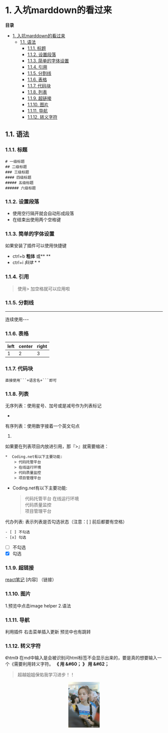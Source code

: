 
# 1. 入坑marddown的看过来

**目录**
<!-- TOC -->

- [1. 入坑marddown的看过来](#1-入坑marddown的看过来)
  - [1.1. 语法](#11-语法)
    - [1.1.1. 标题](#111-标题)
    - [1.1.2. 设置段落](#112-设置段落)
    - [1.1.3. 简单的字体设置](#113-简单的字体设置)
    - [1.1.4. 引用](#114-引用)
    - [1.1.5. 分割线](#115-分割线)
    - [1.1.6. 表格](#116-表格)
    - [1.1.7. 代码块](#117-代码块)
    - [1.1.8. 列表](#118-列表)
    - [1.1.9. 超链接](#119-超链接)
    - [1.1.10. 图片](#1110-图片)
    - [1.1.11. 导航](#1111-导航)
    - [1.1.12. 转义字符](#1112-转义字符)

<!-- /TOC -->



## 1.1. 语法

### 1.1.1. 标题

```
# 一级标题
## 二级标题
### 三级标题
#### 四级标题
##### 五级标题
###### 六级标题
```

### 1.1.2. 设置段落
* 使用空行隔开就会自动形成段落
*  在结束出使用两个空格键

### 1.1.3. 简单的字体设置
如果安装了插件可以使用快捷键
* ctrl+b **粗体**  或** **
* ctrl+i *斜体*  * *

### 1.1.4. 引用
> 使用> 加空格就可以应用啦

### 1.1.5. 分割线

---
连续使用---

### 1.1.6. 表格

left | center | right
-----|--------|------
1    | 2      | 3
 
### 1.1.7. 代码块
```
直接使用```+语言名+```即可
```

### 1.1.8. 列表

无序列表：使用星号、加号或是减号作为列表标记

* 

有序列表：使用数字接着一个英文句点

1. 

如果要在列表项目内放进引用，那『>』就需要缩进：

```
*  Coding.net有以下主要功能:
    > 代码托管平台
    > 在线运行环境    
    > 代码质量监控    
    > 项目管理平台
```

*  Coding.net有以下主要功能:
    > 代码托管平台
    > 在线运行环境    
    > 代码质量监控    
    > 项目管理平台

代办列表: 表示列表是否勾选状态（注意：[ ] 前后都要有空格）
```
- [ ] 不勾选
- [x] 勾选
```

- [ ] 不勾选
- [x] 勾选

### 1.1.9. 超链接
[react笔记](../react/react入门学习笔记.md)
[内容] （链接）


### 1.1.10. 图片
1.预览中点击image helper
2.语法
![]()

### 1.1.11. 导航
利用插件 右击菜单插入更新  预览中也有跳转


### 1.1.12. 转义字符
《html》 在md中输入是会被识别问html标签不会显示出来的，要是真的想要输入一个《需要利用转义字符。
**《 用 &#60；
》 用 &#62；**



> 超越姐姐保佑我学习进步！！

<div align=center>
<img src="../assets/8dacb745gy1funbpgj868j20qo12r7qy.jpg"  width=100>
</div>